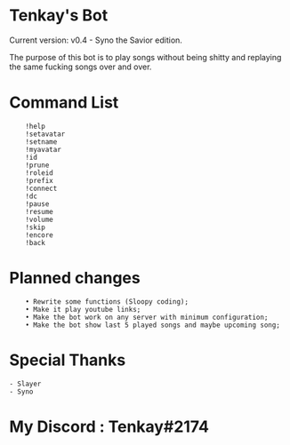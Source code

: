 # Tenkay's Bot 

Current version: v0.4 - Syno the Savior edition.

The purpose of this bot is to play songs without being shitty and replaying the same fucking songs over and over.

# Command List
        !help
		!setavatar
		!setname
		!myavatar
		!id
		!prune
		!roleid
		!prefix
		!connect
		!dc
		!pause
		!resume
		!volume
		!skip
		!encore
		!back

# Planned changes
		• Rewrite some functions (Sloopy coding);
		• Make it play youtube links;
		• Make the bot work on any server with minimum configuration;
		• Make the bot show last 5 played songs and maybe upcoming song;

# Special Thanks
	- Slayer
	- Syno

# My Discord : Tenkay#2174
